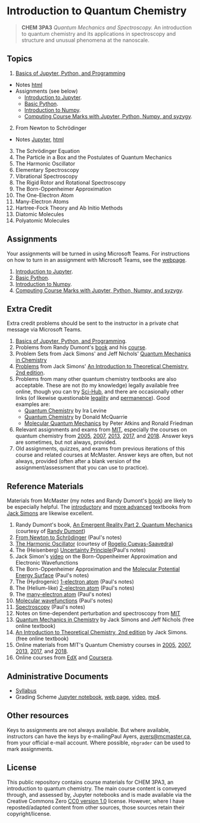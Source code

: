 # Introduction to Quantum Chemistry

> **CHEM 3PA3** *Quantum Mechanics and Spectroscopy.* An introduction to quantum chemistry and its applications in spectroscopy and structure and unusual phenomena at the nanoscale.

## Topics

1. [Basics of Jupyter, Python, and Programming](notes/jupyter.md) 
- Notes [html](notes/html/jupyter.html)
- Assignments (see below)
  - [Introduction to Jupyter](problems/Jupyter.md).
  - [Basic Python](problems/python.md).
  - [Introduction to Numpy](problems/numpy.md).
  - [Computing Course Marks with Jupyter, Python, Numpy, and syzygy](problems/syzygy.md).
2. From Newton to Schrödinger 
- Notes [Jupyter](ipynb/History.ipynb), [html](notes/html/History.html)
3. The Schr&ouml;dinger Equation
4. The Particle in a Box and the Postulates of Quantum Mechanics
5. The Harmonic Oscillator
6. Elementary Spectroscopy
7. Vibrational Spectroscopy
8. The Rigid Rotor and Rotational Spectroscopy
9.  The Born-Oppenheimer Approximation
10. The One-Electron Atom
11. Many-Electron Atoms
12. Hartree-Fock Theory and Ab Initio Methods
13. Diatomic Molecules
14. Polyatomic Molecules

## Assignments

Your assignments will be turned in using Microsoft Teams. For instructions on how to turn in an assignment with Microsoft Teams, see the [webpage](https://support.microsoft.com/en-us/office/turn-in-an-assignment-in-microsoft-teams-e25f383a-b747-4a0b-b6d5-a2845a52092b).

1. [Introduction to Jupyter](problems/Jupyter.md).
2. [Basic Python](problems/python.md).
3. [Introduction to Numpy](problems/numpy.md).
4. [Computing Course Marks with Jupyter, Python, Numpy, and syzygy](problems/syzygy.md).

## Extra Credit

Extra credit problems should be sent to the instructor in a private chat message via Microsoft Teams.

1. [Basics of Jupyter, Python, and Programming](extracredit/programming.md).
1. Problems from Randy Dumont's [book](documents/DumontBook.pdf) and his [course](extracredit/DumontProblems.pdf).
1. Problem Sets from Jack Simons' and Jeff Nichols' [Quantum Mechanics in Chemistry](http://simons.hec.utah.edu/TheoryPage/BookPDF/TableofContents.html)
1. [Problems](http://simons.hec.utah.edu/ITCSecondEdition/Problems.pdf) from Jack Simons' [An Introduction to Theoretical Chemistry, 2nd edition](http://simons.hec.utah.edu/ITCSecondEdition/TableofContents.html).
1. Problems from many other quantum chemistry textbooks are also acceptable. These are not (to my knowledge) legally available free online, though you can try [Sci-Hub](https://en.wikipedia.org/wiki/Sci-Hub), and there are occasionally other links (of likewise questionable [legality](http://www.nanoer.net/d/img/Molecular%20Quantum%20Mechanics,%205th%20Edition.pdf) and [permanence](http://www.dll.cheminfinity.com/arks/wp-file/books/Ira-N.Levine-Quantum-Chemistry-Pearson-(2013)-cheminfinity.com.pdf)). Good examples are:
    - [Quantum Chemistry](https://www.pearson.com/us/higher-education/program/Levine-Quantum-Chemistry-7th-Edition/PGM78512.html) by Ira Levine
    - [Quantum Chemistry](http://www.mcquarriegeneralchemistry.com/mcqqc2.htm) by Donald McQuarrie
    - [Molecular Quantum Mechanics](https://global.oup.com/academic/product/molecular-quantum-mechanics-9780199541423?cc=ca&lang=en&) by Peter Atkins and Ronald Friedman
1. Relevant assignments and exams from [MIT](https://ocw.mit.edu/courses/chemistry/), especially the courses on quantum chemistry from [2005](https://ocw.mit.edu/courses/chemistry/5-73-introductory-quantum-mechanics-i-fall-2005/), [2007](https://ocw.mit.edu/courses/chemistry/5-61-physical-chemistry-fall-2007/), [2013](https://dspace.mit.edu/handle/1721.1/120336), [2017](https://ocw.mit.edu/courses/chemistry/5-61-physical-chemistry-fall-2017/), and [2018](https://ocw.mit.edu/courses/chemistry/5-73-quantum-mechanics-i-fall-2018/). Answer keys are sometimes, but not always, provided.
1. Old assignments, quizzes, and exams from previous iterations of this course and related courses at McMaster. Answer keys are often, but not always, provided (often after a blank version of the assignment/assessment that you can use to practice).

## Reference Materials
Materials from McMaster (my notes and Randy Dumont's [book](documents/DumontBook.pdf)) are likely to be especially helpful. The [introductory](http://simons.hec.utah.edu/ITCSecondEdition/TableofContents.html) and [more advanced](http://simons.hec.utah.edu/TheoryPage/BookPDF/TableofContents.html) textbooks from [Jack Simons](http://simons.hec.utah.edu/) are likewise excellent.

1. Randy Dumont's book, [An Emergent Reality Part 2. Quantum Mechanics](documents/DumontBook.pdf) (courtesy of [Randy Dumont](https://chemistry.mcmaster.ca/component/comprofiler/userprofile/dumontr.html))
2. [From Newton to Schrödinger](documents/IntroQM.pdf) (Paul's notes)
3. [The Harmonic Oscillator](documents/HarmonicOscillator.pdf) (courtesy of [Rogelio Cuevas-Saavedra](https://www.linkedin.com/in/rcuevass/))
4. The (Heisenberg) [Uncertainty Principle](documents/uncertainty.pdf)(Paul's notes)
5. Jack Simon's [video](https://www.youtube.com/watch?v=Z5cq7JpsG8I) on the Born-Oppenheimer Approximation and Electronic Wavefunctions
6. The Born-Oppenheimer Approximation and the [Molecular Potential Energy Surface](documents/PES.pdf) (Paul's notes)
7. The (Hydrogenic) [1-electron atom](documents/Hatom.pdf) (Paul's notes)
8. The (Helium-like) [2-electron atom](documents/2elatom.pdf) (Paul's notes)
9. The [many-electron atom](documents/atoms.pdf) (Paul's notes)
10. [Molecular wavefunctions](documents/molecules.pdf) (Paul's notes)
11. [Spectroscopy](documents/spectroscopy.pdf) (Paul's notes)
12. Notes on time-dependent perturbation and spectroscopy from [MIT](https://ocw.mit.edu/courses/chemistry/5-74-introductory-quantum-mechanics-ii-spring-2009/lecture-notes/)
13. [Quantum Mechanics in Chemistry](http://simons.hec.utah.edu/TheoryPage/BookPDF/TableofContents.html) by Jack Simons and Jeff Nichols (free online textbook)
14. [An Introduction to Theoretical Chemistry, 2nd edition](http://simons.hec.utah.edu/ITCSecondEdition/TableofContents.html) by Jack Simons. (free online textbook)
15. Online materials from MIT's Quantum Chemistry courses in [2005](https://ocw.mit.edu/courses/chemistry/5-73-introductory-quantum-mechanics-i-fall-2005/), [2007](https://ocw.mit.edu/courses/chemistry/5-61-physical-chemistry-fall-2007/), [2013](https://dspace.mit.edu/handle/1721.1/120336), [2017](https://ocw.mit.edu/courses/chemistry/5-61-physical-chemistry-fall-2017/), and [2018](https://ocw.mit.edu/courses/chemistry/5-73-quantum-mechanics-i-fall-2018/).
16. Online courses from [EdX](https://online-learning.harvard.edu/course/quantum-world?delta=0) and [Coursera](https://www.coursera.org/lecture/physical-chemistry/introduction-to-quantum-chemistry-i-by-dr-patrick-o-malley-yd2RD).

## Administrative Documents

- [Syllabus](documents/syllabus.pdf)
- Grading Scheme [Jupyter notebook](ipynb/GradingDemo.ipynb), [web page](ipynb/GradingDemo.html), [video](https://www.macvideo.ca/media/1_5jdntum9), [mp4](linkedFiles/gradesdemo.mp4).

## Other resources

Keys to assignments are not always available. But where available, instructors can have the keys by e-mailingPaul Ayers, <ayers@mcmaster.ca>, from your official e-mail account. Where possible, `nbgrader` can be used to mark assignments. 

## License

This public repository contains course materials for CHEM 3PA3, an introduction to quantum chemistry. The main course content is conveyed through, and assessed by, Jupyter notebooks and is made available via the Creative Commons Zero [CC0 version 1.0](LICENSE) license. However, where I have reposted/adapted content from other sources, those sources retain their copyright/license.
